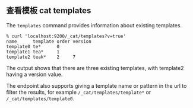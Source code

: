 ## 查看模板 cat templates

The `templates` command provides information about existing templates.
    
    
    % curl 'localhost:9200/_cat/templates?v=true'
    name      template order version
    template0 te*      0
    template1 tea*     1
    template2 teak*    2     7

The output shows that there are three existing templates, with template2 having a version value.

The endpoint also supports giving a template name or pattern in the url to filter the results, for example `/_cat/templates/template*` or `/_cat/templates/template0`.
